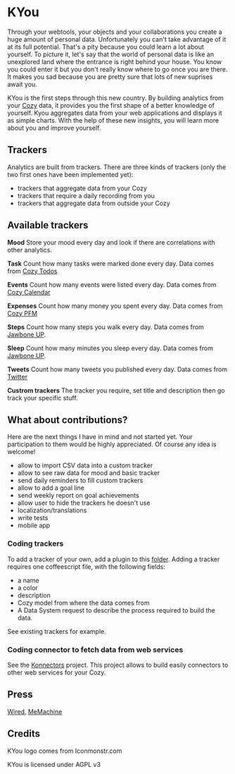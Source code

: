 # KYou

Through your webtools, your objects and your collaborations you create a huge
amount of personal data. Unfortunately you can't take advantage of it at its
full potential. That's a pity because you could learn a lot about yourself. To
picture it, let's say that the world of personal data is like an unexplored
land where the entrance is right behind your house.  You know you could enter
it but you don't really know where to go once you are there. It makes you sad
because you are pretty sure that lots of new suprises await you.

KYou is the first steps through this new country. By building analytics from
your [Cozy](http://cozy.io) data, it provides you the first shape of a
better knowledge of yourself. Kyou aggregates data from your web applications
and displays it as simple charts. With the help of these new insights, you
will learn more about you and improve yourself.

## Trackers

Analytics are built from trackers. There are three kinds of trackers
(only the two first ones have been implemented yet):

* trackers that aggregate data from your Cozy
* trackers that require a daily recording from you
* trackers that aggregate data from outside your Cozy

## Available trackers

**Mood** Store your mood every day and look if there are correlations with
other analytics.

**Task** Count how many tasks were marked done every day. Data comes from 
[Cozy Todos](https://github.com/mycozycloud/cozy-todos)

**Events** Count how many events were listed every day. Data comes from 
[Cozy Calendar](https://github.com/mycozycloud/cozy-calendar)

**Expenses** Count how many money you spent every day. Data comes from 
[Cozy PFM](https://github.com/seeker89/cozy-pfm)

**Steps** Count how many steps you walk every day. Data comes from [Jawbone
UP](http://www.jawbone.com/up).

**Sleep** Count how many minutes you sleep every day. Data comes from [Jawbone
UP](http://www.jawbone.com/up).

**Tweets** Count how many tweets you published every day. Data comes from 
[Twitter](https://twitter.com)

**Custrom trackers** The tracker you require, set title and description then go
track your specific stuff.

## What about contributions?

Here are the next things I have in mind and not started yet. Your participation
to them would be highly appreciated. Of course any idea is welcome!

* allow to import CSV data into a custom tracker
* allow to see raw data for mood and basic tracker 
* send daily reminders to fill custom trackers
* allow to add a goal line
* send weekly report on goal achievements
* allow user to hide the trackers he doesn't use
* localization/translations
* write tests
* mobile app

### Coding trackers

To add a tracker of your own, add a plugin to this
[folder](https://github.com/frankrousseau/kyou/tree/master/server/trackers).
Adding a tracker requires one coffeescript file, with the following fields:

* a name
* a color
* description
* Cozy model from where the data comes from
* A Data System request to describe the process required to build the data.

See existing trackers for example.

### Coding connector to fetch data from web services

See the [Konnectors](https://github.com/frankrousseau/konnectors) project.
This project allows to build easily connectors to other web services for your
Cozy.

## Press

[Wired](http://www.wired.com/wiredenterprise/2013/09/cozy-cloud/), 
[MeMachine](http://memachine.nl/?p=1381)


## Credits

KYou logo comes from Iconmonstr.com

KYou is licensed under AGPL v3
